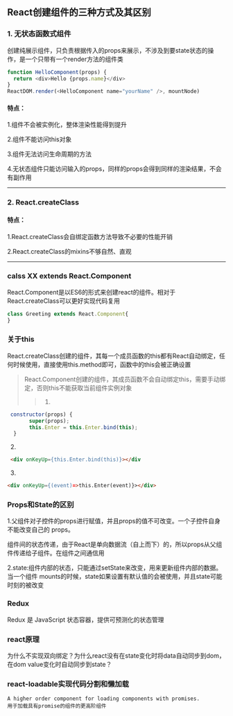 ## React创建组件的三种方式及其区别

### 1. 无状态函数式组件
创建纯展示组件，只负责根据传入的props来展示，不涉及到要state状态的操作，是一个只带有一个render方法的组件类

```js
function HelloComponent(props) {
  return <div>Hello {props.name}</div>
}
ReactDOM.render(<HelloComponent name="yourName" />, mountNode)
```
#### 特点：
1.组件不会被实例化，整体渲染性能得到提升

2.组件不能访问this对象

3.组件无法访问生命周期的方法

4.无状态组件只能访问输入的props，同样的props会得到同样的渲染结果，不会有副作用

--------------------------
### 2. React.createClass

#### 特点：
1.React.createClass会自绑定函数方法导致不必要的性能开销

2.React.createClass的mixins不够自然、直观

-----------------------------
### calss XX extends  React.Component
React.Component是以ES6的形式来创建react的组件。相对于 React.createClass可以更好实现代码复用
```js
class Greeting extends React.Component{
}
```


### 关于this

React.createClass创建的组件，其每一个成员函数的this都有React自动绑定，任何时候使用，直接使用this.method即可，函数中的this会被正确设置

>React.Component创建的组件，其成员函数不会自动绑定this，需要手动绑定，否则this不能获取当前组件实例对象
>>1.
```js
 constructor(props) {
       super(props);
       this.Enter = this.Enter.bind(this);
  }
```
2.
```html
 <div onKeyUp={this.Enter.bind(this)}></div
```
3.
```html
<div onKeyUp={(event)=>this.Enter(event)}></div>
```

### Props和State的区别

1.父组件对子控件的props进行赋值，并且props的值不可改变。一个子控件自身不能改变自己的 props。

组件间的状态传递，由于React是单向数据流（自上而下）的，所以props从父组件传递给子组件。在组件之间通信用

2.state:组件内部的状态，只能通过setState来改变，用来更新组件内部的数据。当一个组件 mounts的时候，state如果设置有默认值的会被使用，并且state可能时刻的被改变


### Redux
Redux 是 JavaScript 状态容器，提供可预测化的状态管理

### react原理
为什么不实现双向绑定？为什么react没有在state变化时将data自动同步到dom，在dom value变化时自动同步到state？

### react-loadable实现代码分割和懒加载
```
A higher order component for loading components with promises.
用于加载具有promise的组件的更高阶组件

```













